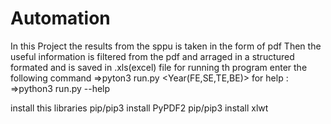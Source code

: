 # Automation
In this Project the results from the sppu is taken in the form of pdf
Then the useful information is filtered from the pdf and
arraged in a structured formated and is saved in .xls(excel) file 
for running th program enter the following command
=>pyton3 run.py <name of input pdf>  <name of output excel file> <Year(FE,SE,TE,BE)>
for help :
=>python3 run.py --help
  
install this libraries 
pip/pip3 install PyPDF2
pip/pip3 install xlwt
